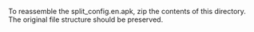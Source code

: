 To reassemble the split_config.en.apk, zip the contents of this directory. The original file structure should be preserved.